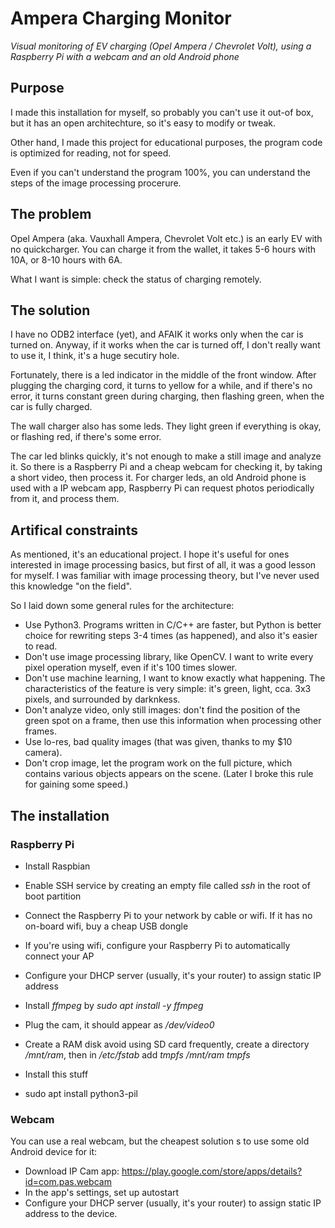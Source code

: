 # Ampera Charging Monitor

*Visual monitoring of EV charging (Opel Ampera / Chevrolet Volt), using a Raspberry Pi with a webcam and an old Android phone*

## Purpose

I made this installation for myself, so probably you can't use it out-of box, but it has an open architechture, so it's easy to modify or tweak.

Other hand, I made this project for educational purposes, the program code is optimized for reading, not for speed.

Even if you can't understand the program 100%, you can understand the steps of the image processing procerure.


## The problem

Opel Ampera (aka. Vauxhall Ampera, Chevrolet Volt etc.) is an early EV with no  quickcharger. You can charge it from the wallet, it takes 5-6 hours with 10A, or 8-10 hours with 6A.

What I want is simple: check the status of charging remotely. 


## The solution

I have no ODB2 interface (yet), and AFAIK it works only when the car is turned on. Anyway, if it works when the car is turned off, I don't really want to use it, I think, it's a huge secutiry hole.

Fortunately, there is a led indicator in the middle of the front window. After plugging the charging cord, it turns to yellow for a while, and if there's no error, it turns constant green during charging, then flashing green, when the car is fully charged.

The wall charger also has some leds. They light green if everything is okay, or flashing red, if there's some error.

The car led blinks quickly, it's not enough to make a still image and analyze it. So there is a Raspberry Pi and a cheap webcam for checking it, by taking a short video, then process it. For charger leds, an old Android phone is used with a IP webcam app, Raspberry Pi can request photos periodically from it, and process them.


## Artifical constraints

As mentioned, it's an educational project. I hope it's useful for ones interested in image processing basics, but first of all, it was a good lesson for myself. I was familiar with image processing theory, but I've never used this knowledge "on the field".

So I laid down some general rules for the architecture:

- Use Python3. Programs written in C/C++ are faster, but Python is better choice for rewriting steps 3-4 times (as happened), and also it's easier to read.
- Don't use image processing library, like OpenCV. I want to write every pixel operation myself, even if it's 100 times slower.
- Don't use machine learning, I want to know exactly what happening. The characteristics of the feature is very simple: it's green, light, cca. 3x3 pixels, and surrounded by darknkess.
- Don't analyze video, only still images: don't find the position of the green spot on a frame, then use this information when processing other frames.
- Use lo-res, bad quality images (that was given, thanks to my $10 camera).
- Don't crop image, let the program work on the full picture, which contains various objects appears on the scene. (Later I broke this rule for gaining some speed.)


## The installation

### Raspberry Pi

- Install Raspbian
- Enable SSH service by creating an empty file called *ssh* in the root of boot partition
- Connect the Raspberry Pi to your network by cable or wifi. If it has no on-board wifi, buy a cheap USB dongle
- If you're using wifi, configure your Raspberry Pi to automatically connect your AP
- Configure your DHCP server (usually, it's your router) to assign static IP address
- Install *ffmpeg* by *sudo apt install -y ffmpeg*
- Plug the cam, it should appear as */dev/video0*
- Create a RAM disk avoid using SD card frequently, create a directory */mnt/ram*, then in */etc/fstab* add *tmpfs /mnt/ram tmpfs*
- Install this stuff

- sudo apt install python3-pil

### Webcam

You can use a real webcam, but the cheapest solution s to use some old Android device for it:
- Download IP Cam app: https://play.google.com/store/apps/details?id=com.pas.webcam
- In the app's settings, set up autostart
- Configure your DHCP server (usually, it's your router) to assign static IP address to the device.
